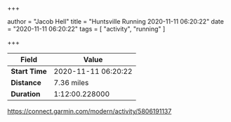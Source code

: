 +++

author = "Jacob Hell"
title = "Huntsville Running 2020-11-11 06:20:22"
date = "2020-11-11 06:20:22"
tags = [
    "activity", "running"
]

+++

<!--more-->

|Field  |Value  |
|--- | --- |
|**Start Time**|2020-11-11 06:20:22|
|**Distance**|7.36 miles|
|**Duration**|1:12:00.228000|

https://connect.garmin.com/modern/activity/5806191137